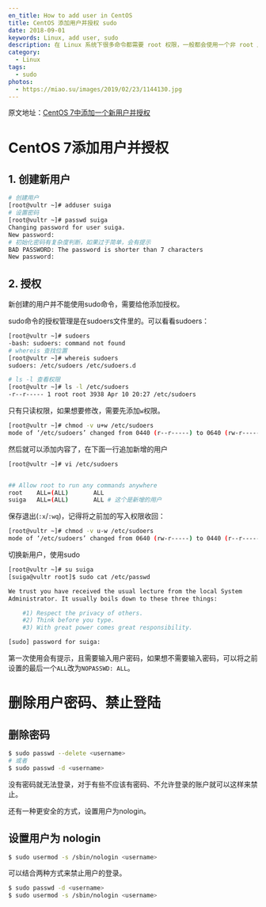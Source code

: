 ```yaml
---
en_title: How to add user in CentOS
title: CentOS 添加用户并授权 sudo
date: 2018-09-01
keywords: Linux, add user, sudo
description: 在 Linux 系统下很多命令都需要 root 权限，一般都会使用一个非 root 用户通过 sudo 命令来调用权限。这里记录了如何添加一个用户并设置 sudo 权限。
category:
  - Linux
tags:
  - sudo
photos:
  - https://miao.su/images/2019/02/23/1144130.jpg
---
```


原文地址：[CentOS 7中添加一个新用户并授权](https://blog.csdn.net/GGxiaobai/article/details/53504989)

# CentOS 7添加用户并授权

## 1. 创建新用户

```bash
# 创建用户
[root@vultr ~]# adduser suiga
# 设置密码
[root@vultr ~]# passwd suiga
Changing password for user suiga.
New password:
# 初始化密码有复杂度判断，如果过于简单，会有提示
BAD PASSWORD: The password is shorter than 7 characters
New password:
```

## 2. 授权

新创建的用户并不能使用sudo命令，需要给他添加授权。

sudo命令的授权管理是在sudoers文件里的。可以看看sudoers：

```bash
[root@vultr ~]# sudoers
-bash: sudoers: command not found
# whereis 查找位置
[root@vultr ~]# whereis sudoers
sudoers: /etc/sudoers /etc/sudoers.d

# ls -l 查看权限
[root@vultr ~]# ls -l /etc/sudoers
-r--r----- 1 root root 3938 Apr 10 20:27 /etc/sudoers
```

只有只读权限，如果想要修改，需要先添加`w`权限。

```bash
[root@vultr ~]# chmod -v u+w /etc/sudoers
mode of ‘/etc/sudoers’ changed from 0440 (r--r-----) to 0640 (rw-r-----)
```

然后就可以添加内容了，在下面一行追加新增的用户

```bash
[root@vultr ~]# vi /etc/sudoers


## Allow root to run any commands anywhere
root    ALL=(ALL)       ALL
suiga   ALL=(ALL)       ALL # 这个是新增的用户
```

保存退出(`:x`/`:wq`)，记得将之前加的写入权限收回：

```bash
[root@vultr ~]# chmod -v u-w /etc/sudoers
mode of ‘/etc/sudoers’ changed from 0640 (rw-r-----) to 0440 (r--r-----)
```

切换新用户，使用sudo

```bash
[root@vultr ~]# su suiga
[suiga@vultr root]$ sudo cat /etc/passwd

We trust you have received the usual lecture from the local System
Administrator. It usually boils down to these three things:

    #1) Respect the privacy of others.
    #2) Think before you type.
    #3) With great power comes great responsibility.

[sudo] password for suiga:
```

第一次使用会有提示，且需要输入用户密码，如果想不需要输入密码，可以将之前设置的最后一个`ALL`改为`NOPASSWD: ALL`。

# 删除用户密码、禁止登陆

## 删除密码

```bash
$ sudo passwd --delete <username>
# 或者
$ sudo passwd -d <username>
```

没有密码就无法登录，对于有些不应该有密码、不允许登录的账户就可以这样来禁止。

还有一种更安全的方式，设置用户为nologin。

## 设置用户为 nologin

```bash
$ sudo usermod -s /sbin/nologin <username>
```

可以结合两种方式来禁止用户的登录。

```bash
$ sudo passwd -d <username>
$ sudo usermod -s /sbin/nologin <username>
```
